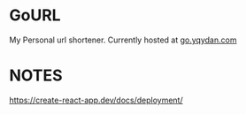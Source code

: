 # GoURL

My Personal url shortener.
Currently hosted at [go.yqydan.com](https://go.yqydan.com)

# NOTES

https://create-react-app.dev/docs/deployment/

